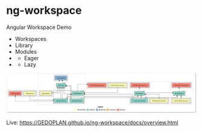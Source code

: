 # ng-workspace

Angular Workspace Demo

- Workspaces
- Library
- Modules
- - Eager
- - Lazy

![Demo](/overview.png)

Live:
https://GEDOPLAN.github.io/ng-workspace/docs/overview.html
